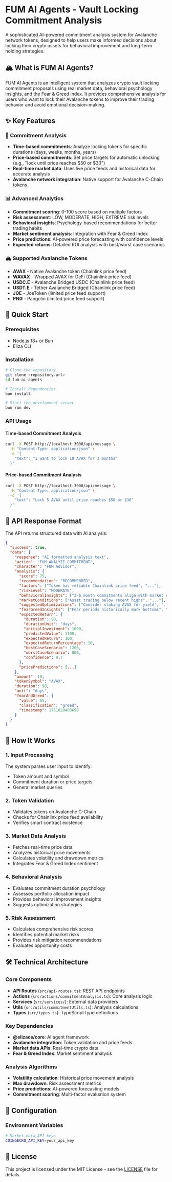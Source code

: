 # FUM AI Agents - Vault Locking Commitment Analysis

A sophisticated AI-powered commitment analysis system for Avalanche network tokens, designed to help users make informed decisions about locking their crypto assets for behavioral improvement and long-term holding strategies.

## 🏔️ What is FUM AI Agents?

FUM AI Agents is an intelligent system that analyzes crypto vault locking commitment proposals using real market data, behavioral psychology insights, and the Fear & Greed Index. It provides comprehensive analysis for users who want to lock their Avalanche tokens to improve their trading behavior and avoid emotional decision-making.

## ✨ Key Features

### 🎯 Commitment Analysis
- **Time-based commitments**: Analyze locking tokens for specific durations (days, weeks, months, years)
- **Price-based commitments**: Set price targets for automatic unlocking (e.g., "lock until price reaches $50 or $30")
- **Real-time market data**: Uses live price feeds and historical data for accurate analysis
- **Avalanche network integration**: Native support for Avalanche C-Chain tokens

### 📊 Advanced Analytics
- **Commitment scoring**: 0-100 score based on multiple factors
- **Risk assessment**: LOW, MODERATE, HIGH, EXTREME risk levels
- **Behavioral insights**: Psychology-based recommendations for better trading habits
- **Market sentiment analysis**: Integration with Fear & Greed Index
- **Price predictions**: AI-powered price forecasting with confidence levels
- **Expected returns**: Detailed ROI analysis with best/worst case scenarios

### 🏔️ Supported Avalanche Tokens
- **AVAX** - Native Avalanche token (Chainlink price feed)
- **WAVAX** - Wrapped AVAX for DeFi (Chainlink price feed)
- **USDC.E** - Avalanche Bridged USDC (Chainlink price feed)
- **USDT.E** - Tether Avalanche Bridged (Chainlink price feed)
- **JOE** - JoeToken (limited price feed support)
- **PNG** - Pangolin (limited price feed support)

## 🚀 Quick Start

### Prerequisites
- Node.js 18+ or Bun
- Eliza CLI

### Installation

```bash
# Clone the repository
git clone <repository-url>
cd fum-ai-agents

# Install dependencies
bun install

# Start the development server
bun run dev
```

### API Usage

#### Time-based Commitment Analysis
```bash
curl -X POST http://localhost:3000/api/message \
  -H "Content-Type: application/json" \
  -d '{
    "text": "I want to lock 10 AVAX for 3 months"
  }'
```

#### Price-based Commitment Analysis
```bash
curl -X POST http://localhost:3000/api/message \
  -H "Content-Type: application/json" \
  -d '{
    "text": "Lock 5 AVAX until price reaches $50 or $30"
  }'
```

## 📡 API Response Format

The API returns structured data with AI analysis:

```json
{
  "success": true,
  "data": {
    "response": "AI formatted analysis text",
    "action": "FUM_ANALYZE_COMMITMENT",
    "character": "FUM Advisor",
    "analysis": {
      "score": 75,
      "recommendation": "RECOMMENDED",
      "factors": ["Token has reliable Chainlink price feed", "..."],
      "riskLevel": "MODERATE",
      "behavioralInsights": ["3-6 month commitments align with market cycles", "..."],
      "marketConditions": ["Asset trading below recent highs", "..."],
      "suggestedOptimizations": ["Consider staking AVAX for yield", "..."],
      "fearGreedInsights": ["Fear periods historically mark bottoms", "..."],
      "expectedReturn": {
        "duration": 90,
        "durationUnit": "days",
        "initialInvestment": 1000,
        "predictedValue": 1100,
        "expectedReturn": 100,
        "expectedReturnPercentage": 10,
        "bestCaseScenario": 1200,
        "worstCaseScenario": 800,
        "confidence": 0.7
      },
      "pricePredictions": [...]
    },
    "amount": 10,
    "tokenSymbol": "AVAX",
    "duration": 90,
    "unit": "days",
    "fearAndGreed": {
      "value": 65,
      "classification": "greed",
      "timestamp": 1751028483696
    }
  }
}
```

## 🧠 How It Works

### 1. Input Processing
The system parses user input to identify:
- Token amount and symbol
- Commitment duration or price targets
- General market queries

### 2. Token Validation
- Validates tokens on Avalanche C-Chain
- Checks for Chainlink price feed availability
- Verifies smart contract existence

### 3. Market Data Analysis
- Fetches real-time price data
- Analyzes historical price movements
- Calculates volatility and drawdown metrics
- Integrates Fear & Greed Index sentiment

### 4. Behavioral Analysis
- Evaluates commitment duration psychology
- Assesses portfolio allocation impact
- Provides behavioral improvement insights
- Suggests optimization strategies

### 5. Risk Assessment
- Calculates comprehensive risk scores
- Identifies potential market risks
- Provides risk mitigation recommendations
- Evaluates opportunity costs

## 🛠️ Technical Architecture

### Core Components
- **API Routes** (`src/api-routes.ts`): REST API endpoints
- **Actions** (`src/actions/commitmentAnalysis.ts`): Core analysis logic
- **Services** (`src/services/`): External data providers
- **Utils** (`src/utils/commitmentUtils.ts`): Analysis calculations
- **Types** (`src/types.ts`): TypeScript type definitions

### Key Dependencies
- **@elizaos/core**: AI agent framework
- **Avalanche integration**: Token validation and price feeds
- **Market data APIs**: Real-time crypto data
- **Fear & Greed Index**: Market sentiment analysis

### Analysis Algorithms
- **Volatility calculation**: Historical price movement analysis
- **Max drawdown**: Risk assessment metrics
- **Price predictions**: AI-powered forecasting models
- **Commitment scoring**: Multi-factor evaluation system

## 🔧 Configuration

### Environment Variables
```bash
# Market data API keys
COINGECKO_API_KEY=your_api_key
```

## 📄 License

This project is licensed under the MIT License - see the [LICENSE](LICENSE) file for details.